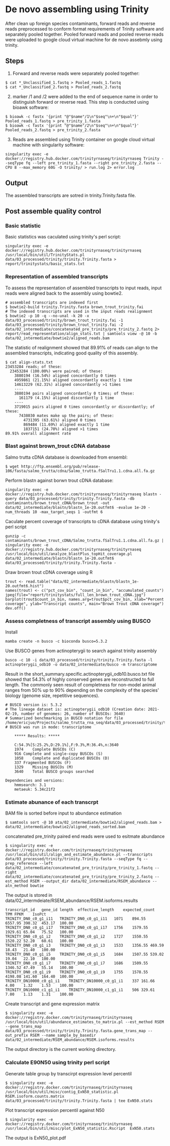 # De novo assembling using Trinity
After clean up foreign species contaminants, forward reads and reverse reads preprocessed to conform format requirements of Trinity software and separately pooled together. Pooled forward reads and pooled reverse reads were uploaded to google cloud virtual machine for de novo assebmly using trinity.

## Steps
1. Forward and reverse reads were separately pooled together:  
```
$ cat *_Unclassified_1.fastq > Pooled_reads_1.fastq
$ cat *_Unclassified_2.fastq > Pooled_reads_2.fastq
```  


2. marker /1 and /2 were added to the end of sequence name in order to distinguish forward or reverse read. This step is conducted using bioawk software:  
```
$ bioawk -c fastx '{print "@"$name"/1\n"$seq"\n+\n"$qual"}' Pooled_reads_1.fastq > pre_trinity_1.fasta
$ bioawk -c fastx '{print "@"$name"/2\n"$seq"\n+\n"$qual"}' Pooled_reads_2.fastq > pre_trinity_2.fasta
```  

3. Reads are assembled using Trinity container on google cloud virtual machine with singularity software: 
```
singularity exec -e docker://registry.hub.docker.com/trinityrnaseq/trinityrnaseq Trinity --seqType fq --left pre_trinity_1.fasta --right pre_trinity_2.fasta --CPU 8 --max_memory 60G -O trinity/ > run.log 2> error.log
```

## Output
The assembled transcripts are sotred in trinity.Trinity.fasta file.

## Post assemble quality control
### Basic statistic
Basic statistics was caculated using trinity's perl script:
```
singularity exec -e docker://registry.hub.docker.com/trinityrnaseq/trinityrnaseq /usr/local/bin/util/TrinityStats.pl data/03_processed/trinity/trinity.Trinity.fasta > report/trinitystats/basic_stats.txt
```

### Representation of assembled transcripts
To assess the representation of assembled transcripts to input reads, input reads were aligned back to the assembly using bowtie2.
```
# assembled transcripts are indexed first
$ bowtie2-build trinity.Trinity.fasta brown_trout_trinity.fai
# The indexed transcripts are used in the input reads realignment
$ bowtie2 -p 10 -q --no-unal -k 20 -x data/03_processed/trinity/brown_trout_trinity.fai -1 data/03_processed/trinity/brown_trout_trinity.fai -2 data/02_intermediate/concatenated_pre_trinity/pre_trinity_2.fastq 2> report/read_representation/align_stats.txt | samtools view -@ 10 -b data/02_intermediate/bowtie2/aligned_reads.bam
```
The statistic of realignment showed that 89.91% of reads can align to the assembled transcripts, indicating good quality of this assembly.  
```
$ cat align-stats.txt
23453284 reads; of these:
  23453284 (100.00%) were paired; of these:
    3880194 (16.54%) aligned concordantly 0 times
    4959861 (21.15%) aligned concordantly exactly 1 time
    14613229 (62.31%) aligned concordantly >1 times
    ----
    3880194 pairs aligned concordantly 0 times; of these:
      161179 (4.15%) aligned discordantly 1 time
    ----
    3719015 pairs aligned 0 times concordantly or discordantly; of these:
      7438030 mates make up the pairs; of these:
        4731395 (63.61%) aligned 0 times
        869484 (11.69%) aligned exactly 1 time
        1837151 (24.70%) aligned >1 times
89.91% overall alignment rate
```
### Blast against brown_trout cDNA database
Salmo trutta cDNA database is downloaded from ensembl:
```
$ wget http://ftp.ensembl.org/pub/release-106/fasta/salmo_trutta/cdna/Salmo_trutta.fSalTru1.1.cdna.all.fa.gz
```
Perform blastn against borwn trout cDNA database:
```
singularity exec -e docker://registry.hub.docker.com/trinityrnaseq/trinityrnaseq blastn -query data/03_processed/trinity/trinity.Trinity.fasta -db contaminants/brown_trout_cDNA/brown_trout -out data/02_intermediate/blastn/blastn_1e-20.outfmt6 -evalue 1e-20 -num_threads 10 -max_target_seqs 1 -outfmt 6
```
Caculate percent coverage of transcripts to cDNA database using trinity's perl script
```
gunzip -c contaminants/brown_trout_cDNA/Salmo_trutta.fSalTru1.1.cdna.all.fa.gz | singularity exec -e docker://registry.hub.docker.com/trinityrnaseq/trinityrnaseq /usr/local/bin/util/analyze_blastPlus_topHit_coverage.pl data/02_intermediate/blastn/blastn_1e-20.outfmt6 data/03_processed/trinity/trinity.Trinity.fasta -
```
Draw brown trout cDNA coverage using R
```
trout <- read.table("data/02_intermediate/blastn/blastn_1e-20.outfmt6.hist")
names(trout) <- c("pct_cov_bin", "count_in_bin", "accumulated_counts")
jpeg(file="report/trinitystats/full_len_brown_trout_cDNA.jpg")
barplot(trout$count_in_bin, names.arg=trout$pct_cov_bin, xlab="Percent coverage", ylab="Transcript counts", main="Brown Trout cDNA coverage")
dev.off()
```

### Assess completness of transcript assembly using BUSCO
Install
```
mamba create -n busco -c bioconda busco=5.3.2
```
Use BUSCO genes from actinopterygii to search against trinity assembly
```
busco -c 10 -i data/03_processed/trinity/trinity.Trinity.fasta -l actinopterygii_odb10 -o data/02_intermediate/busco -m transcriptome
```
Result in the short_summary.specific.actinopterygii_odb10.busco.txt file showed that 54.3% of highly conserved genes are reconstructed to full length. The commonly seen result of completness for non-model animal ranges from 50% up to 90% depending on the complexity of the species' biology (genome size, repetitive sequences).
```
# BUSCO version is: 5.3.2 
# The lineage dataset is: actinopterygii_odb10 (Creation date: 2021-02-19, number of genomes: 26, number of BUSCOs: 3640)
# Summarized benchmarking in BUSCO notation for file /home/ericjuo/Projects/salmo_trutta_rna_seq/data/03_processed/trinity/trinity.Trinity.fasta
# BUSCO was run in mode: transcriptome

	***** Results: *****

	C:54.3%[S:25.2%,D:29.1%],F:9.3%,M:36.4%,n:3640	   
	1974	Complete BUSCOs (C)			   
	916	Complete and single-copy BUSCOs (S)	   
	1058	Complete and duplicated BUSCOs (D)	   
	337	Fragmented BUSCOs (F)			   
	1329	Missing BUSCOs (M)			   
	3640	Total BUSCO groups searched		   

Dependencies and versions:
	hmmsearch: 3.1
	metaeuk: 5.34c21f2
```
### Estimate abunance of each transcrpt
BAM file is sorted before input to abundance estimation
```
$ samtools sort -@ 10 ata/02_intermediate/bowtie2/aligned_reads.bam > data/02_intermediate/bowtie2/aligned_reads_sorted.bam
```

concatenated pre_trinity paired end reads were used to esitmate abundance
```
$ singularity exec -e docker://registry.docker.com/trinityrnaseq/trinityrnaseq /usr/local/bin/util/align_and_estimate_abundance.pl --transcripts data/03_processed/trinity/trinity.Trinity.fasta --seqType fq --prep_reference --left data/02_intermediate/concatenated_pre_trinity/pre_trinity_1.fastq --right data/02_intermediate/concatenated_pre_trinity/pre_trinity_2.fastq --est_method RSEM --output_dir data/02_intermediate/RSEM_abundance --aln_method bowtie
```
The output is stored in data/02_intermdeiate/RSEM_abundance/RSEM.isoforms.results
```
transcript_id	gene_id	length	effective_length	expected_count	TPM	FPKM	IsoPct
TRINITY_DN0_c0_g1_i11	TRINITY_DN0_c0_g1_i11	1071	894.55	6557.95	390.32	453.17	100.00
TRINITY_DN0_c0_g1_i17	TRINITY_DN0_c0_g1_i17	1756	1579.55	1929.61	65.04	75.52	100.00
TRINITY_DN0_c0_g1_i2	TRINITY_DN0_c0_g1_i2	1727	1550.55	1520.22	52.20	60.61	100.00
TRINITY_DN0_c0_g1_i3	TRINITY_DN0_c0_g1_i3	1533	1356.55	469.59	18.43	21.40	100.00
TRINITY_DN0_c0_g1_i5	TRINITY_DN0_c0_g1_i5	1684	1507.55	539.02	19.04	22.10	100.00
TRINITY_DN0_c0_g1_i7	TRINITY_DN0_c0_g1_i7	1686	1509.55	1346.52	47.49	55.14	100.00
TRINITY_DN0_c0_g1_i9	TRINITY_DN0_c0_g1_i9	1755	1578.55	4198.08	141.60	164.40	100.00
TRINITY_DN10000_c0_g1_i1	TRINITY_DN10000_c0_g1_i1	337	161.66	4.00	1.32	1.53	100.00
TRINITY_DN10000_c1_g1_i1	TRINITY_DN10000_c1_g1_i1	506	329.61	7.00	1.13	1.31	100.00
```
Create transcript and gene expression matrix
```
$ singularity exec -e docker://registry.docker.com/trinityrnaseq/trinityrnaseq /usr/local/bin/util/abundance_estimates_to_matrix.pl --est_method RSEM --gene_trans_map data/03_processed/trinity/trinity.Trinity.fasta.gene_trans_map --out_prefix RSEM --name_sample_by_basedir data/02_intermediate/RSEM_abundance/RSEM.isoforms.results
```
The output directory is the current working directory. 


### Calculate E90N50 using trinity perl script
Generate table group by transcirpt expression level percentil
```
$ singularity exec -e docker://registry.docker.com/trinityrnaseq/trinityrnaseq /usr/local/bin/util/misc/contig_ExN50_statistic.pl RSEM.isoform.counts.matrix data/03_processed/trinity/trinity.Trinity.fasta | tee ExN50.stats
```
Plot transcript expression percentil against N50
```
$ singularity exec -e docker://registry.docker.com/trinityrnaseq/trinityrnaseq /usr/local/bin/util/misc/plot_ExN50_statistic.Rscript  ExN50.stats
```
The output is ExN50_plot.pdf

